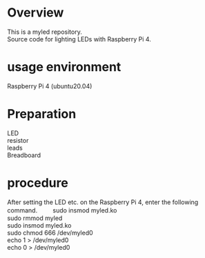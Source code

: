 # Overview
This is a myled repository.  
Source code for lighting LEDs with Raspberry Pi 4.

# usage environment
Raspberry Pi 4 (ubuntu20.04)

# Preparation
LED  
resistor  
leads  
Breadboard  

# procedure
After setting the LED etc. on the Raspberry Pi 4, enter the following command.  　　
sudo insmod myled.ko    
sudo rmmod myled  
sudo insmod myled.ko    
sudo chmod 666 /dev/myled0   
echo 1 > /dev/myled0    
echo 0 > /dev/myled0    

